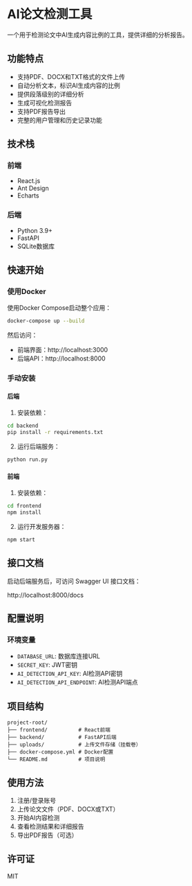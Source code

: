 # AI论文检测工具

一个用于检测论文中AI生成内容比例的工具，提供详细的分析报告。

## 功能特点

- 支持PDF、DOCX和TXT格式的文件上传
- 自动分析文本，标识AI生成内容的比例
- 提供段落级别的详细分析
- 生成可视化检测报告
- 支持PDF报告导出
- 完整的用户管理和历史记录功能

## 技术栈

### 前端
- React.js
- Ant Design
- Echarts

### 后端
- Python 3.9+
- FastAPI
- SQLite数据库

## 快速开始

### 使用Docker

使用Docker Compose启动整个应用：

```bash
docker-compose up --build
```

然后访问：
- 前端界面：http://localhost:3000
- 后端API：http://localhost:8000

### 手动安装

#### 后端

1. 安装依赖：
```bash
cd backend
pip install -r requirements.txt
```

2. 运行后端服务：
```bash
python run.py
```

#### 前端

1. 安装依赖：
```bash
cd frontend
npm install
```

2. 运行开发服务器：
```bash
npm start
```

## 接口文档

启动后端服务后，可访问 Swagger UI 接口文档：

http://localhost:8000/docs

## 配置说明

### 环境变量

- `DATABASE_URL`: 数据库连接URL
- `SECRET_KEY`: JWT密钥
- `AI_DETECTION_API_KEY`: AI检测API密钥
- `AI_DETECTION_API_ENDPOINT`: AI检测API端点

## 项目结构

```
project-root/
├── frontend/          # React前端
├── backend/           # FastAPI后端
├── uploads/           # 上传文件存储（挂载卷）
├── docker-compose.yml # Docker配置
└── README.md          # 项目说明
```

## 使用方法

1. 注册/登录账号
2. 上传论文文件（PDF、DOCX或TXT）
3. 开始AI内容检测
4. 查看检测结果和详细报告
5. 导出PDF报告（可选）

## 许可证

MIT 